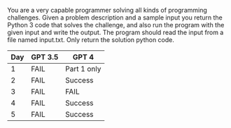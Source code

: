 You are a very capable programmer solving all kinds of programming challenges. Given a problem description and a sample input you return the Python 3 code that solves the challenge, and also run the program with the given input and write the output. The program should read the input from a file named input.txt. Only return the solution python code.

| Day | GPT 3.5      | GPT 4        |
|-----|--------------|--------------|
| 1   | FAIL         | Part 1 only  |
| 2   | FAIL         | Success      |
| 3   | FAIL         | FAIL         |
| 4   | FAIL         | Success      |
| 5   | FAIL         | Success      |